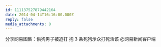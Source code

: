 ```yaml
---
id: 111137527879442164
date: 2014-04-14T16:16:00.000Z
reply: false
media_attachments: 0
---
```


分享网易图集：偷狗男子被追打 抱 3 条死狗示众打死活该 @网易新闻客户端 ​​​​

